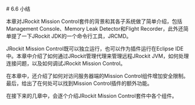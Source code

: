 <a name="6.6" />
# 6.6 小结

本章对JRockit Mission Control套件的背景和其各子系统做了简单介绍，包括Management Console、Memory Leak Detector和Flight Recorder，此外还简单提了一下JRockit JDK的一个命令行工具，JRCMD。

JRockit Mission Control既可以独立运行，也可以作为插件运行在Eclipse IDE中。本章中介绍了如何通过JRockit管理代理来管理远程JRockit JVM，如何处理连接问题，以及如何调试JRockit Mission Control。

在本章中，还介绍了如何对访问服务器端的Mission Control组件增加安全限制。最后，给出了在何处可以找到Mission Control插件的额外功能。

在接下来的几章中，会逐个介绍JRockit Mission Control套件中各个组件。